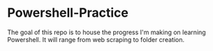 # Powershell-Practice
The goal of this repo is to house the progress I'm making on learning Powershell. It will range from web scraping to folder creation.